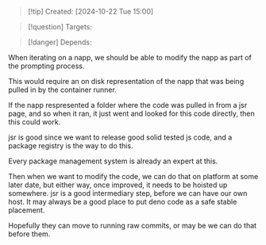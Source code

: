 
>[!tip] Created: [2024-10-22 Tue 15:00]

>[!question] Targets: 

>[!danger] Depends: 

When iterating on a napp, we should be able to modify the napp as part of the prompting process.

This would require an on disk representation of the napp that was being pulled in by the container runner.

If the napp respresented a folder where the code was pulled in from a jsr page, and so when it ran, it just went and looked for this code directly, then this could work.

jsr is good since we want to release good solid tested js code, and a package registry is the way to do this.

Every package management system is already an expert at this.

Then when we want to modify the code, we can do that on platform at some later date, but either way, once improved, it needs to be hoisted up somewhere.  jsr is a good intermediary step, before we can have our own host.  It may always be a good place to put deno code as a safe stable placement.

Hopefully they can move to running raw commits, or may be we can do that before them.